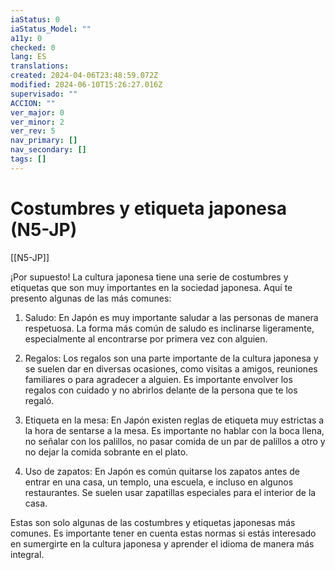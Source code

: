 ```yaml
---
iaStatus: 0
iaStatus_Model: ""
a11y: 0
checked: 0
lang: ES
translations: 
created: 2024-04-06T23:48:59.072Z
modified: 2024-06-10T15:26:27.016Z
supervisado: ""
ACCION: ""
ver_major: 0
ver_minor: 2
ver_rev: 5
nav_primary: []
nav_secondary: []
tags: []
---
```

# Costumbres y etiqueta japonesa (N5-JP)

[[N5-JP]]

¡Por supuesto! La cultura japonesa tiene una serie de costumbres y etiquetas que son muy importantes en la sociedad japonesa. Aquí te presento algunas de las más comunes:

1. Saludo: En Japón es muy importante saludar a las personas de manera respetuosa. La forma más común de saludo es inclinarse ligeramente, especialmente al encontrarse por primera vez con alguien.

2. Regalos: Los regalos son una parte importante de la cultura japonesa y se suelen dar en diversas ocasiones, como visitas a amigos, reuniones familiares o para agradecer a alguien. Es importante envolver los regalos con cuidado y no abrirlos delante de la persona que te los regaló.

3. Etiqueta en la mesa: En Japón existen reglas de etiqueta muy estrictas a la hora de sentarse a la mesa. Es importante no hablar con la boca llena, no señalar con los palillos, no pasar comida de un par de palillos a otro y no dejar la comida sobrante en el plato.

4. Uso de zapatos: En Japón es común quitarse los zapatos antes de entrar en una casa, un templo, una escuela, e incluso en algunos restaurantes. Se suelen usar zapatillas especiales para el interior de la casa.

Estas son solo algunas de las costumbres y etiquetas japonesas más comunes. Es importante tener en cuenta estas normas si estás interesado en sumergirte en la cultura japonesa y aprender el idioma de manera más integral.
